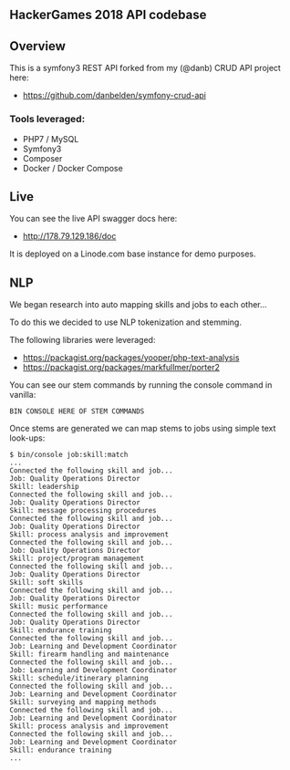 HackerGames 2018 API codebase
---

## Overview

This is a symfony3 REST API forked from my (@danb) CRUD API project here:
- https://github.com/danbelden/symfony-crud-api 

### Tools leveraged:
- PHP7 / MySQL
- Symfony3
- Composer
- Docker / Docker Compose

## Live

You can see the live API swagger docs here:
- http://178.79.129.186/doc

It is deployed on a Linode.com base instance for demo purposes.

## NLP

We began research into auto mapping skills and jobs to each other...

To do this we decided to use NLP tokenization and stemming.

The following libraries were leveraged:

- https://packagist.org/packages/yooper/php-text-analysis
- https://packagist.org/packages/markfullmer/porter2

You can see our stem commands by running the console command in vanilla:

```
BIN CONSOLE HERE OF STEM COMMANDS
```

Once stems are generated we can map stems to jobs using simple text look-ups:

```
$ bin/console job:skill:match
...
Connected the following skill and job...
Job: Quality Operations Director
Skill: leadership
Connected the following skill and job...
Job: Quality Operations Director
Skill: message processing procedures
Connected the following skill and job...
Job: Quality Operations Director
Skill: process analysis and improvement
Connected the following skill and job...
Job: Quality Operations Director
Skill: project/program management
Connected the following skill and job...
Job: Quality Operations Director
Skill: soft skills
Connected the following skill and job...
Job: Quality Operations Director
Skill: music performance
Connected the following skill and job...
Job: Quality Operations Director
Skill: endurance training
Connected the following skill and job...
Job: Learning and Development Coordinator
Skill: firearm handling and maintenance
Connected the following skill and job...
Job: Learning and Development Coordinator
Skill: schedule/itinerary planning
Connected the following skill and job...
Job: Learning and Development Coordinator
Skill: surveying and mapping methods
Connected the following skill and job...
Job: Learning and Development Coordinator
Skill: process analysis and improvement
Connected the following skill and job...
Job: Learning and Development Coordinator
Skill: endurance training
...
```
